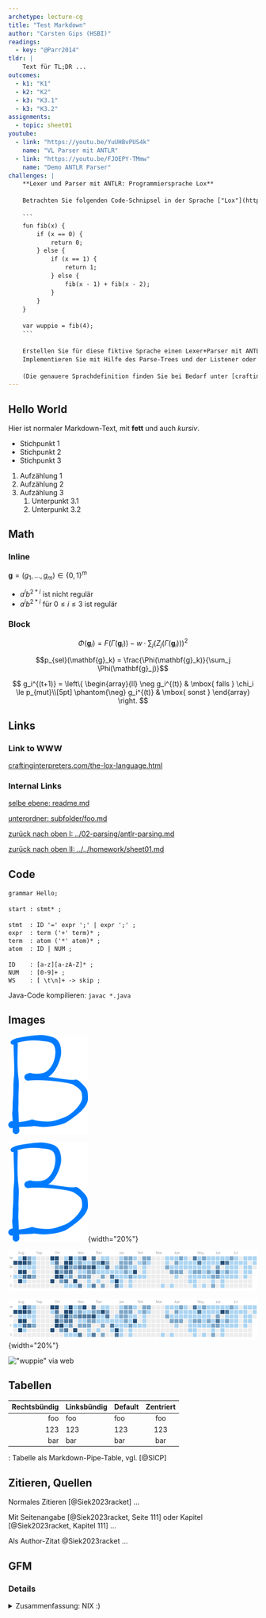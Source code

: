 ```yaml
---
archetype: lecture-cg
title: "Test Markdown"
author: "Carsten Gips (HSBI)"
readings:
  - key: "@Parr2014"
tldr: |
    Text für TL;DR ...
outcomes:
  - k1: "K1"
  - k2: "K2"
  - k3: "K3.1"
  - k3: "K3.2"
assignments:
  - topic: sheet01
youtube:
  - link: "https://youtu.be/YuUHBvPUS4k"
    name: "VL Parser mit ANTLR"
  - link: "https://youtu.be/FJOEPY-TMmw"
    name: "Demo ANTLR Parser"
challenges: |
    **Lexer und Parser mit ANTLR: Programmiersprache Lox**

    Betrachten Sie folgenden Code-Schnipsel in der Sprache ["Lox"](https://www.craftinginterpreters.com/the-lox-language.html):

    ```
    fun fib(x) {
        if (x == 0) {
            return 0;
        } else {
            if (x == 1) {
                return 1;
            } else {
                fib(x - 1) + fib(x - 2);
            }
        }
    }

    var wuppie = fib(4);
    ```

    Erstellen Sie für diese fiktive Sprache einen Lexer+Parser mit ANTLR.
    Implementieren Sie mit Hilfe des Parse-Trees und der Listener oder Visitoren einen einfachen Pretty-Printer.

    (Die genauere Sprachdefinition finden Sie bei Bedarf unter [craftinginterpreters.com/the-lox-language.html](https://www.craftinginterpreters.com/the-lox-language.html).)
---
```



## Hello World

Hier ist normaler Markdown-Text, mit **fett** und auch *kursiv*.

-   Stichpunkt 1
-   Stichpunkt 2
-   Stichpunkt 3

1.  Aufzählung 1
2.  Aufzählung 2
3.  Aufzählung 3
    1.  Unterpunkt 3.1
    2.  Unterpunkt 3.2


## Math

### Inline

$\mathbf{g} = (g_1, \dots, g_m)\in \{ 0,1\}^m$

*    $a^ib^{2*i}$ ist nicht regulär
*    $a^ib^{2*i}$ für $0 \leq i \leq 3$ ist regulär

### Block

$$\Phi(\mathbf{g}_i) = F(\Gamma(\mathbf{g}_i)) - w\cdot\sum_j(Z_j(\Gamma(\mathbf{g}_i)))^2$$

$$p_{sel}(\mathbf{g}_k) = \frac{\Phi(\mathbf{g}_k)}{\sum_j \Phi(\mathbf{g}_j)}$$

$$
g_i^{(t+1)} = \left\{
\begin{array}{ll}
    \neg g_i^{(t)} & \mbox{ falls } \chi_i \le p_{mut}\\[5pt]
    \phantom{\neg} g_i^{(t)} & \mbox{ sonst }
\end{array}
\right.
$$


## Links

### Link to WWW

[craftinginterpreters.com/the-lox-language.html](https://www.craftinginterpreters.com/the-lox-language.html)

### Internal Links

[selbe ebene: readme.md](readme.md)

[unterordner: subfolder/foo.md](subfolder/foo.md)

[zurück nach oben I: ../02-parsing/antlr-parsing.md](../02-parsing/antlr-parsing.md)

[zurück nach oben II: ../../homework/sheet01.md](../../homework/sheet01.md)


## Code

```antlr
grammar Hello;

start : stmt* ;

stmt  : ID '=' expr ';' | expr ';' ;
expr  : term ('+' term)* ;
term  : atom ('*' atom)* ;
atom  : ID | NUM ;

ID    : [a-z][a-zA-Z]* ;
NUM   : [0-9]+ ;
WS    : [ \t\n]+ -> skip ;
```

Java-Code kompilieren: `javac *.java`


## Images

!["B" (small)](img/b.png)

!["B", width="20%"](img/b.png){width="20%"}

!["wuppie" (wide)](img/wuppie.png)

!["wuppie", width="20%"](img/wuppie.png){width="20%"}

!["wuppie" via web](https://github.com/cagix/pandoc-thesis/blob/master/figs/wuppie.png)


## Tabellen

| Rechtsbündig | Linksbündig | Default | Zentriert |
|-------------:|:------------|---------|:---------:|
|          foo | foo         | foo     |    foo    |
|          123 | 123         | 123     |    123    |
|          bar | bar         | bar     |    bar    |

: Tabelle als Markdown-Pipe-Table, vgl. [@SICP]


## Zitieren, Quellen

Normales Zitieren [@Siek2023racket] ...

Mit Seitenangabe [@Siek2023racket, Seite 111] oder Kapitel [@Siek2023racket, Kapitel 111] ...

Als Author-Zitat @Siek2023racket ...


## GFM

### Details

<details>

<summary>Zusammenfassung: NIX :)</summary>

Lalelu ...

</details>

